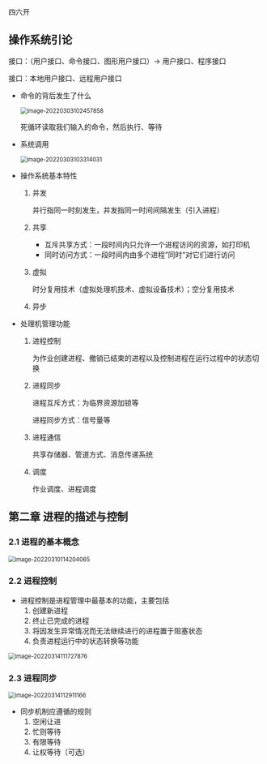 四六开



## 操作系统引论

接口：（用户接口、命令接口、图形用户接口）-> 用户接口、程序接口

接口：本地用户接口、远程用户接口

- 命令的背后发生了什么

  <img src="操作系统.assets/image-20220303102457858.png" alt="image-20220303102457858" style="zoom:80%;" />

  死循环读取我们输入的命令，然后执行、等待



- 系统调用

  <img src="操作系统.assets/image-20220303103314031.png" alt="image-20220303103314031" style="zoom:80%;" />

  

- 操作系统基本特性

  1. 并发

     并行指同一时刻发生，并发指同一时间间隔发生（引入进程）

  2. 共享

     - 互斥共享方式：一段时间内只允许一个进程访问的资源，如打印机
     - 同时访问方式：一段时间内由多个进程”同时“对它们进行访问

  3. 虚拟

     时分复用技术（虚拟处理机技术、虚拟设备技术）；空分复用技术

  4. 异步

- 处理机管理功能

  1. 进程控制

     为作业创建进程、撤销已结束的进程以及控制进程在运行过程中的状态切换

  2. 进程同步

     进程互斥方式：为临界资源加锁等

     进程同步方式：信号量等

  3. 进程通信

     共享存储器、管道方式、消息传递系统

  4. 调度

     作业调度、进程调度



## 第二章 进程的描述与控制

### 2.1 进程的基本概念

<img src="C:\Users\Dell\AppData\Roaming\Typora\typora-user-images\image-20220310114204065.png" alt="image-20220310114204065" style="zoom:80%;" />



### 2.2 进程控制

- 进程控制是进程管理中最基本的功能，主要包括
  1. 创建新进程
  2. 终止已完成的进程
  3. 将因发生异常情况而无法继续进行的进程置于阻塞状态
  4. 负责进程运行中的状态转换等功能

<img src="D:\C_full\操作系统\操作系统.assets\image-20220314111727876.png" alt="image-20220314111727876" style="zoom:80%;" />



### 2.3 进程同步

<img src="D:\C_full\操作系统\操作系统.assets\image-20220314112911166.png" alt="image-20220314112911166" style="zoom:80%;" />

- 同步机制应遵循的规则
  1. 空闲让进
  2. 忙则等待
  3. 有限等待
  4. 让权等待（可选）
